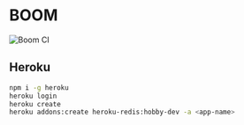 # BOOM

![Boom CI](https://github.com/gabrielvv/boom/workflows/Boom%20CI/badge.svg)

## Heroku

```sh
npm i -g heroku
heroku login
heroku create
heroku addons:create heroku-redis:hobby-dev -a <app-name>
```
